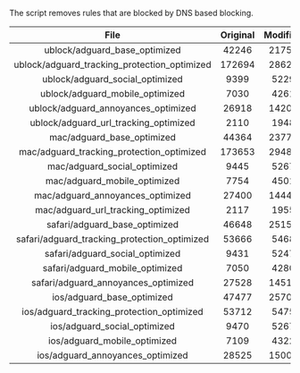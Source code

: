 The script removes rules that are blocked by DNS based blocking.


| File | Original | Modified |
|:----:|:-----:|:-----:|
| ublock/adguard_base_optimized | 42246 | 21757 |
| ublock/adguard_tracking_protection_optimized | 172694 | 28622 |
| ublock/adguard_social_optimized | 9399 | 5229 |
| ublock/adguard_mobile_optimized | 7030 | 4261 |
| ublock/adguard_annoyances_optimized | 26918 | 14209 |
| ublock/adguard_url_tracking_optimized | 2110 | 1948 |
| mac/adguard_base_optimized | 44364 | 23779 |
| mac/adguard_tracking_protection_optimized | 173653 | 29488 |
| mac/adguard_social_optimized | 9445 | 5267 |
| mac/adguard_mobile_optimized | 7754 | 4501 |
| mac/adguard_annoyances_optimized | 27400 | 14445 |
| mac/adguard_url_tracking_optimized | 2117 | 1955 |
| safari/adguard_base_optimized | 46648 | 25152 |
| safari/adguard_tracking_protection_optimized | 53666 | 5468 |
| safari/adguard_social_optimized | 9431 | 5247 |
| safari/adguard_mobile_optimized | 7050 | 4280 |
| safari/adguard_annoyances_optimized | 27528 | 14519 |
| ios/adguard_base_optimized | 47477 | 25704 |
| ios/adguard_tracking_protection_optimized | 53712 | 5475 |
| ios/adguard_social_optimized | 9470 | 5267 |
| ios/adguard_mobile_optimized | 7109 | 4322 |
| ios/adguard_annoyances_optimized | 28525 | 15000 |